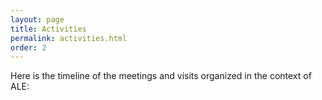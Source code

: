```yaml
---
layout: page
title: Activities
permalink: activities.html
order: 2
---
```


<link rel="stylesheet" href="{{ site.baseurl }}/css/all.css">
<link rel="stylesheet" type="text/css" href="https://cdnjs.cloudflare.com/ajax/libs/vis/4.20.1/vis.min.css" />
<script type="text/javascript" src="https://cdnjs.cloudflare.com/ajax/libs/vis/4.20.1/vis.min.js"></script>

Here is the timeline of the meetings and visits organized in the context of ALE:

<div id="visualization"></div>

<script type="text/javascript">
  // DOM element where the Timeline will be attached
  var container = document.getElementById('visualization');

  // Create a DataSet (allows two way data-binding)
  var groups = new vis.DataSet([
    {id: 1, content: 'Meetings'},
    {id: 2, content: 'Visits'}
  ]);
  
  var items = new vis.DataSet([
    {content: 'Team creation /<br>Website', start: '2017-01-01', type: 'point', group: 1},
    {content: 'Kick-off meeting', start: '2017-03-27', end: '2017-03-28', type: 'point', group: 1},
    {content: 'Visit Manuel Leduc<br>@ CWI<br>(1 month)', start: '2017-04-01', type: 'point', group: 2},
    {content: 'Visit Manuel Leduc<br>@ CWI<br>(1 month)', start: '2017-06-01', type: 'point', group: 2},
    {content: 'Visit Fabien Coulon<br>@ CWI<br>(1 week)', start: '2017-09-04', type: 'point', group: 2},
  ]);

  // Configuration for the Timeline
  var options = {start: '2017-01-01', end: '2017-12-31'};

  // Create a Timeline
  var timeline = new vis.Timeline(container, items, groups, options);
</script>

